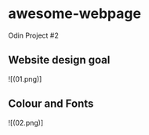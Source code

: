 # awesome-webpage
 Odin Project #2

## Website design goal
![(01.png)]


## Colour and Fonts
![(02.png)]
